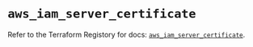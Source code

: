 # `aws_iam_server_certificate`

Refer to the Terraform Registory for docs: [`aws_iam_server_certificate`](https://www.terraform.io/docs/providers/aws/r/iam_server_certificate).
